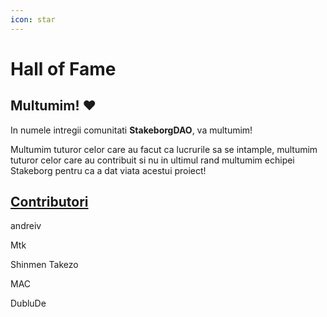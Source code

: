 ```yaml
---
icon: star
---
```


# Hall of Fame

## Multumim! :heart:

In numele intregii comunitati **StakeborgDAO**, va multumim!

Multumim tuturor celor care au facut ca lucrurile sa se intample, multumim tuturor celor care au contribuit si nu in ultimul rand multumim echipei Stakeborg pentru ca a dat viata acestui proiect!

## [Contributori](https://republica.ro/de-ce-contributor)

andreiv

Mtk

Shinmen Takezo

MAC

DubluDe
